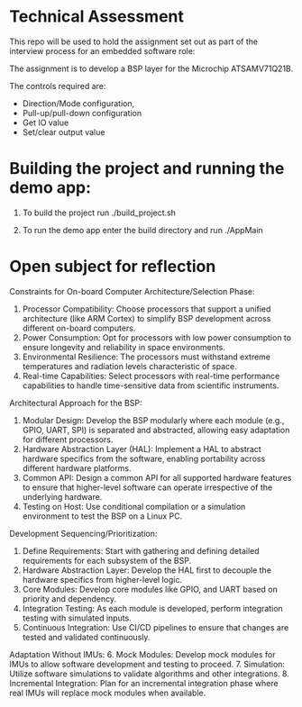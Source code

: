 # Technical Assessment
This repo will be used to hold the assignment set out as part of the interview process for an embedded software role:

The assignment is to develop a BSP layer for the Microchip ATSAMV71Q21B. 

The controls required are:
- Direction/Mode configuration,
- Pull-up/pull-down configuration
- Get IO value
- Set/clear output value

# Building the project and running the demo app:

1. To build the project run ./build_project.sh

2. To run the demo app enter the build directory and run ./AppMain

# Open subject for reflection

Constraints for On-board Computer Architecture/Selection Phase:
1. Processor Compatibility: Choose processors that support a unified architecture (like ARM Cortex) to simplify BSP development across different on-board computers.
2. Power Consumption: Opt for processors with low power consumption to ensure longevity and reliability in space environments.
3. Environmental Resilience: The processors must withstand extreme temperatures and radiation levels characteristic of space.
4. Real-time Capabilities: Select processors with real-time performance capabilities to handle time-sensitive data from scientific instruments.

Architectural Approach for the BSP:
1. Modular Design: Develop the BSP modularly where each module (e.g., GPIO, UART, SPI) is separated and abstracted, allowing easy adaptation for different processors.
2. Hardware Abstraction Layer (HAL): Implement a HAL to abstract hardware specifics from the software, enabling portability across different hardware platforms.
3. Common API: Design a common API for all supported hardware features to ensure that higher-level software can operate irrespective of the underlying hardware.
4. Testing on Host: Use conditional compilation or a simulation environment to test the BSP on a Linux PC.

Development Sequencing/Prioritization:
1. Define Requirements: Start with gathering and defining detailed requirements for each subsystem of the BSP.
2. Hardware Abstraction Layer: Develop the HAL first to decouple the hardware specifics from higher-level logic.
3. Core Modules: Develop core modules like GPIO, and UART based on priority and dependency.
4. Integration Testing: As each module is developed, perform integration testing with simulated inputs.
5. Continuous Integration: Use CI/CD pipelines to ensure that changes are tested and validated continuously.

Adaptation Without IMUs:
6. Mock Modules: Develop mock modules for IMUs to allow software development and testing to proceed.
7. Simulation: Utilize software simulations to validate algorithms and other integrations.
8. Incremental Integration: Plan for an incremental integration phase where real IMUs will replace mock modules when available.
